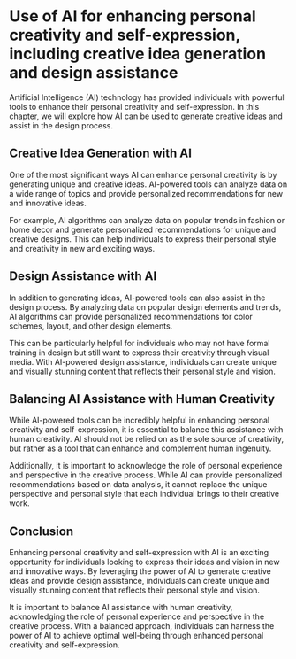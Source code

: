 Use of AI for enhancing personal creativity and self-expression, including creative idea generation and design assistance
===============================================================================================================================================================================================

Artificial Intelligence (AI) technology has provided individuals with powerful tools to enhance their personal creativity and self-expression. In this chapter, we will explore how AI can be used to generate creative ideas and assist in the design process.

Creative Idea Generation with AI
--------------------------------

One of the most significant ways AI can enhance personal creativity is by generating unique and creative ideas. AI-powered tools can analyze data on a wide range of topics and provide personalized recommendations for new and innovative ideas.

For example, AI algorithms can analyze data on popular trends in fashion or home decor and generate personalized recommendations for unique and creative designs. This can help individuals to express their personal style and creativity in new and exciting ways.

Design Assistance with AI
-------------------------

In addition to generating ideas, AI-powered tools can also assist in the design process. By analyzing data on popular design elements and trends, AI algorithms can provide personalized recommendations for color schemes, layout, and other design elements.

This can be particularly helpful for individuals who may not have formal training in design but still want to express their creativity through visual media. With AI-powered design assistance, individuals can create unique and visually stunning content that reflects their personal style and vision.

Balancing AI Assistance with Human Creativity
---------------------------------------------

While AI-powered tools can be incredibly helpful in enhancing personal creativity and self-expression, it is essential to balance this assistance with human creativity. AI should not be relied on as the sole source of creativity, but rather as a tool that can enhance and complement human ingenuity.

Additionally, it is important to acknowledge the role of personal experience and perspective in the creative process. While AI can provide personalized recommendations based on data analysis, it cannot replace the unique perspective and personal style that each individual brings to their creative work.

Conclusion
----------

Enhancing personal creativity and self-expression with AI is an exciting opportunity for individuals looking to express their ideas and vision in new and innovative ways. By leveraging the power of AI to generate creative ideas and provide design assistance, individuals can create unique and visually stunning content that reflects their personal style and vision.

It is important to balance AI assistance with human creativity, acknowledging the role of personal experience and perspective in the creative process. With a balanced approach, individuals can harness the power of AI to achieve optimal well-being through enhanced personal creativity and self-expression.
